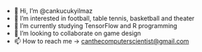 - 👋 Hi, I’m @cankucukyilmaz
- 👀 I’m interested in football, table tennis, basketball and theater
- 🌱 I’m currently studying TensorFlow and R programming
- 💞️ I’m looking to collaborate on game design
- 📫 How to reach me -> canthecomputerscientist@gmail.com

<!---
cankucukyilmaz/cankucukyilmaz is a ✨ special ✨ repository because its `README.md` (this file) appears on your GitHub profile.
You can click the Preview link to take a look at your changes.
--->
